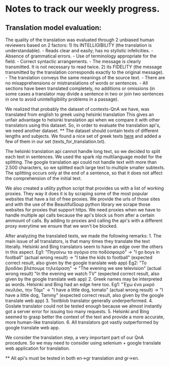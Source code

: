# Notes to track our weekly progress.

## Translation model evaluation:
The quality of the translation was evaluated through 2 unbiased human reviewers based on 2 factors:
    1) Its INTELLIGIBILITY (the translation is understandable).
        - Reads clear and easily; has no stylistic infelicities.
        - Absence of grammatical errors.
        - Use of terminology appropriate for the field.
        - Correct syntactic arrangements.
        - The message is clearly transmitted. It is not necessary to read twice.
    2) its FIDELITY (the message transmitted by the translation corresponds exactly to the original message).
        - The translation conveys the same meanings of the source text.
        - There are no misapprehensions or mistranslations of words or sentences.
        - All sections have been translated completely, no additions or omissions (in some cases a translator may divide a sentence in two or join two sentences in one to avoid unintelligibility problems in a passage).

We realized that probably the dataset of contexts-QnA we have, was translated from english to greek using helsinki translation
This gives an unfair advantage to helsinki translation api when we compare it with other translators using this dataset.
So, in order to evaluate the translation api's, we need another dataset. **
The dataset should contain texts of different lengths and subjects. 
We found a nice set of greek texts [here](https://www.greek-language.gr/certification/dbs/teachers/index.html) and added a few of them in our set (texts_for_translation.txt).

The helsinki translation api cannot handle long text, so we decided to split each text in sentences. We used the spark nlp multilanguage model for the splitting.
The google translation api could not handle text with more than 2.500 characters, so we splitted each large text to multiple smaller subtexts. The splitting occurs only at the end of a sentence, so that it 
does not affect the comprehension of the initial text.

We also created a utility python script that provides us with a list of working proxies. They way it does it is by scraping some of the most popular websites that have a list of free proxies. We provide the urls of those sites and with the use of the BeautifulSoup python library we scrape those websites for proxies that support https. We need proxies when we have to handle multiple api calls because the api's block us from after a certain ammount of calls. By adding to proxies and calling the api's with a different proxy everytime we ensure that we won't be blocked.

After analyzing the translated texts, we made the following remarks:
    1. The main issue of all translators, is that many times they translate the text literally. Helsinki and Bing translators seem to have an edge over the others in this aspect.
        Eg1: "Πηγαίνω τα αγόρια στο ποδόσφαιρό" -> "I go boys in football" (actual wrong result)
                                               -> "I take the kids to football" (expected correct result, also given by the google translate web app)
        Eg2: "Το βραδάκι βλέπουμε τηλεόραση" -> "The evening we see television" (actual wrong result) 
                                                "In the evening we watch TV" (expected correct result, also given by the google translate web app)
    2. Greek names may be interpreted as words. Helsinki and Bing had an edge here too. 
        Eg1: "Έχω ένα μικρό σκυλάκι, την Τάμι" -> "I have a little dog, tomato" (actual wrong result)
                                               -> "I have a little dog, Tammy" (expected correct result, also given by the google translate web app)
    3. Textblob translator generally underperformed.
    4. Goslate translator could not be tested enough because we almost instantly got a server error for issuing too many requests.
    5. Helsinki and Bing seemed to grasp better the context of the text and provide a more accurate, more human-like translation.
    6. All translators got vastly outperformed by google translate web app.

We consider the translation step, a very important part of our QnA procedure. So we may need to consider using selenium + google translate web application for translation.

** All api's must be tested in both en->gr translation and gr->en. 

